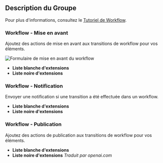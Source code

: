 <!-- Filename: Chunk4x:Extensions_Plugin_Manager_Edit_Workflow_Group  / Display title: Groupe de Workflow  -->

## Description du Groupe

Pour plus d'informations, consultez le [Tutoriel de Workflow](https://docs.joomla.org/J4.x:Workflow).

### Workflow - Mise en avant

Ajoutez des actions de mise en avant aux transitions de workflow pour vos éléments.

![Formulaire de mise en avant du workflow](../../../en/images/plugins/plugin-group-workflow-featuring.png)

- **Liste blanche d'extensions**
- **Liste noire d'extensions**

### Workflow - Notification

Envoyer une notification si une transition a été effectuée dans un workflow.

- **Liste blanche d'extensions**
- **Liste noire d'extensions**

### Workflow - Publication

Ajoutez des actions de publication aux transitions de workflow pour vos éléments.

- **Liste blanche d'extensions**
- **Liste noire d'extensions**
*Traduit par openai.com*

